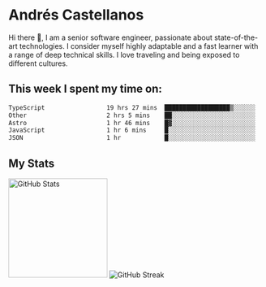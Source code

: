 # Andrés Castellanos

Hi there 👋, I am a senior software engineer, passionate about state-of-the-art technologies. I consider myself highly adaptable and a fast learner with a range of deep technical skills. I love traveling and being exposed to different cultures.

## This week I spent my time on:

<!--START_SECTION:waka-->

```txt
TypeScript                 19 hrs 27 mins  ██████████████████▒░░░░░░   73.76 %
Other                      2 hrs 5 mins    ██░░░░░░░░░░░░░░░░░░░░░░░   07.95 %
Astro                      1 hr 46 mins    █▓░░░░░░░░░░░░░░░░░░░░░░░   06.72 %
JavaScript                 1 hr 6 mins     █░░░░░░░░░░░░░░░░░░░░░░░░   04.18 %
JSON                       1 hr            █░░░░░░░░░░░░░░░░░░░░░░░░   03.85 %
```

<!--END_SECTION:waka-->

## My Stats

<img height="195" src="https://github-readme-stats.vercel.app/api?username=andrescv&show_icons=true&theme=onedark&hide_border=true&card_width=495" alt="GitHub Stats" />

<img src="https://streak-stats.demolab.com?user=andrescv&theme=one-dark-pro&hide_border=true" alt="GitHub Streak" />
